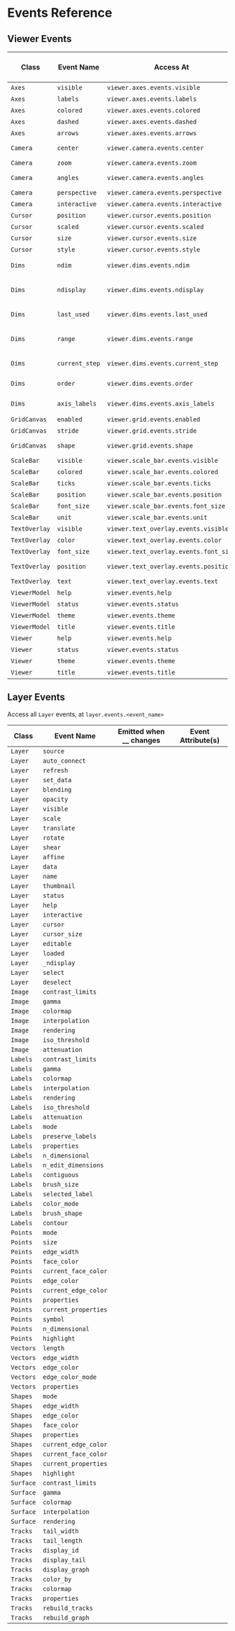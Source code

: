 # Events Reference


## Viewer Events

<span style="font-size:0.8em;">
<!-- VIEWER EVENTS TABLE -->
                                                                                                                                                            
|  Class          |  Event Name      |  Access At                               |  Emitted when __ changes         |  Event Attribute(s)                   |
|-----------------|------------------|------------------------------------------|----------------------------------|---------------------------------------|
|  `Axes`         |  `visible`       |  `viewer.axes.events.visible`            |                                  |  value: `bool`                        |
|  `Axes`         |  `labels`        |  `viewer.axes.events.labels`             |                                  |  value: `bool`                        |
|  `Axes`         |  `colored`       |  `viewer.axes.events.colored`            |                                  |  value: `bool`                        |
|  `Axes`         |  `dashed`        |  `viewer.axes.events.dashed`             |                                  |  value: `bool`                        |
|  `Axes`         |  `arrows`        |  `viewer.axes.events.arrows`             |                                  |  value: `bool`                        |
|  `Camera`       |  `center`        |  `viewer.camera.events.center`           |                                  |  value: `Tuple[float, float, float]`  |
|  `Camera`       |  `zoom`          |  `viewer.camera.events.zoom`             |                                  |  value: `float`                       |
|  `Camera`       |  `angles`        |  `viewer.camera.events.angles`           |                                  |  value: `Tuple[float, float, float]`  |
|  `Camera`       |  `perspective`   |  `viewer.camera.events.perspective`      |                                  |  value: `float`                       |
|  `Camera`       |  `interactive`   |  `viewer.camera.events.interactive`      |                                  |  value: `bool`                        |
|  `Cursor`       |  `position`      |  `viewer.cursor.events.position`         |                                  |  value: `float`                       |
|  `Cursor`       |  `scaled`        |  `viewer.cursor.events.scaled`           |                                  |  value: `bool`                        |
|  `Cursor`       |  `size`          |  `viewer.cursor.events.size`             |                                  |  value: `int`                         |
|  `Cursor`       |  `style`         |  `viewer.cursor.events.style`            |                                  |  value: `CursorStyle`                 |
|  `Dims`         |  `ndim`          |  `viewer.dims.events.ndim`               |  number of dimensions            |  value: `int`                         |
|  `Dims`         |  `ndisplay`      |  `viewer.dims.events.ndisplay`           |  number of displayed dimensions  |  value: `Literal[2, 3]`               |
|  `Dims`         |  `last_used`     |  `viewer.dims.events.last_used`          |  last-used dimension             |  value: `int`                         |
|  `Dims`         |  `range`         |  `viewer.dims.events.range`              |  range in each dimension         |  value: `Tuple[float, float, float]`  |
|  `Dims`         |  `current_step`  |  `viewer.dims.events.current_step`       |  current position                |  value: `int`                         |
|  `Dims`         |  `order`         |  `viewer.dims.events.order`              |  dimension order                 |  value: `int`                         |
|  `Dims`         |  `axis_labels`   |  `viewer.dims.events.axis_labels`        |  dimension labels                |  value: `str`                         |
|  `GridCanvas`   |  `enabled`       |  `viewer.grid.events.enabled`            |                                  |  value: `bool`                        |
|  `GridCanvas`   |  `stride`        |  `viewer.grid.events.stride`             |                                  |  value: `int`                         |
|  `GridCanvas`   |  `shape`         |  `viewer.grid.events.shape`              |                                  |  value: `Tuple[int, int]`             |
|  `ScaleBar`     |  `visible`       |  `viewer.scale_bar.events.visible`       |                                  |  value: `bool`                        |
|  `ScaleBar`     |  `colored`       |  `viewer.scale_bar.events.colored`       |                                  |  value: `bool`                        |
|  `ScaleBar`     |  `ticks`         |  `viewer.scale_bar.events.ticks`         |                                  |  value: `bool`                        |
|  `ScaleBar`     |  `position`      |  `viewer.scale_bar.events.position`      |                                  |  value: `Position`                    |
|  `ScaleBar`     |  `font_size`     |  `viewer.scale_bar.events.font_size`     |                                  |  value: `float`                       |
|  `ScaleBar`     |  `unit`          |  `viewer.scale_bar.events.unit`          |                                  |  value: `str`                         |
|  `TextOverlay`  |  `visible`       |  `viewer.text_overlay.events.visible`    |                                  |  value: `bool`                        |
|  `TextOverlay`  |  `color`         |  `viewer.text_overlay.events.color`      |                                  |  value: `Array`                       |
|  `TextOverlay`  |  `font_size`     |  `viewer.text_overlay.events.font_size`  |                                  |  value: `float`                       |
|  `TextOverlay`  |  `position`      |  `viewer.text_overlay.events.position`   |                                  |  value: `TextOverlayPosition`         |
|  `TextOverlay`  |  `text`          |  `viewer.text_overlay.events.text`       |                                  |  value: `str`                         |
|  `ViewerModel`  |  `help`          |  `viewer.events.help`                    |                                  |  value: `str`                         |
|  `ViewerModel`  |  `status`        |  `viewer.events.status`                  |                                  |  value: `str`                         |
|  `ViewerModel`  |  `theme`         |  `viewer.events.theme`                   |                                  |  value: `str`                         |
|  `ViewerModel`  |  `title`         |  `viewer.events.title`                   |                                  |  value: `str`                         |
|  `Viewer`       |  `help`          |  `viewer.events.help`                    |                                  |  value: `str`                         |
|  `Viewer`       |  `status`        |  `viewer.events.status`                  |                                  |  value: `str`                         |
|  `Viewer`       |  `theme`         |  `viewer.events.theme`                   |                                  |  value: `str`                         |
|  `Viewer`       |  `title`         |  `viewer.events.title`                   |                                  |  value: `str`                         |
                                                                                                                                                            
<!-- STOP VIEWER EVENTS TABLE -->
</span>

## Layer Events

Access all `Layer` events, at `layer.events.<event_name>`

<span style="font-size:0.8em;">
<!-- LAYER EVENTS TABLE -->
                                                                                           
|  Class      |  Event Name            |  Emitted when __ changes  |  Event Attribute(s)  |
|-------------|------------------------|---------------------------|----------------------|
|  `Layer`    |  `source`              |                           |                      |
|  `Layer`    |  `auto_connect`        |                           |                      |
|  `Layer`    |  `refresh`             |                           |                      |
|  `Layer`    |  `set_data`            |                           |                      |
|  `Layer`    |  `blending`            |                           |                      |
|  `Layer`    |  `opacity`             |                           |                      |
|  `Layer`    |  `visible`             |                           |                      |
|  `Layer`    |  `scale`               |                           |                      |
|  `Layer`    |  `translate`           |                           |                      |
|  `Layer`    |  `rotate`              |                           |                      |
|  `Layer`    |  `shear`               |                           |                      |
|  `Layer`    |  `affine`              |                           |                      |
|  `Layer`    |  `data`                |                           |                      |
|  `Layer`    |  `name`                |                           |                      |
|  `Layer`    |  `thumbnail`           |                           |                      |
|  `Layer`    |  `status`              |                           |                      |
|  `Layer`    |  `help`                |                           |                      |
|  `Layer`    |  `interactive`         |                           |                      |
|  `Layer`    |  `cursor`              |                           |                      |
|  `Layer`    |  `cursor_size`         |                           |                      |
|  `Layer`    |  `editable`            |                           |                      |
|  `Layer`    |  `loaded`              |                           |                      |
|  `Layer`    |  `_ndisplay`           |                           |                      |
|  `Layer`    |  `select`              |                           |                      |
|  `Layer`    |  `deselect`            |                           |                      |
|  `Image`    |  `contrast_limits`     |                           |                      |
|  `Image`    |  `gamma`               |                           |                      |
|  `Image`    |  `colormap`            |                           |                      |
|  `Image`    |  `interpolation`       |                           |                      |
|  `Image`    |  `rendering`           |                           |                      |
|  `Image`    |  `iso_threshold`       |                           |                      |
|  `Image`    |  `attenuation`         |                           |                      |
|  `Labels`   |  `contrast_limits`     |                           |                      |
|  `Labels`   |  `gamma`               |                           |                      |
|  `Labels`   |  `colormap`            |                           |                      |
|  `Labels`   |  `interpolation`       |                           |                      |
|  `Labels`   |  `rendering`           |                           |                      |
|  `Labels`   |  `iso_threshold`       |                           |                      |
|  `Labels`   |  `attenuation`         |                           |                      |
|  `Labels`   |  `mode`                |                           |                      |
|  `Labels`   |  `preserve_labels`     |                           |                      |
|  `Labels`   |  `properties`          |                           |                      |
|  `Labels`   |  `n_dimensional`       |                           |                      |
|  `Labels`   |  `n_edit_dimensions`   |                           |                      |
|  `Labels`   |  `contiguous`          |                           |                      |
|  `Labels`   |  `brush_size`          |                           |                      |
|  `Labels`   |  `selected_label`      |                           |                      |
|  `Labels`   |  `color_mode`          |                           |                      |
|  `Labels`   |  `brush_shape`         |                           |                      |
|  `Labels`   |  `contour`             |                           |                      |
|  `Points`   |  `mode`                |                           |                      |
|  `Points`   |  `size`                |                           |                      |
|  `Points`   |  `edge_width`          |                           |                      |
|  `Points`   |  `face_color`          |                           |                      |
|  `Points`   |  `current_face_color`  |                           |                      |
|  `Points`   |  `edge_color`          |                           |                      |
|  `Points`   |  `current_edge_color`  |                           |                      |
|  `Points`   |  `properties`          |                           |                      |
|  `Points`   |  `current_properties`  |                           |                      |
|  `Points`   |  `symbol`              |                           |                      |
|  `Points`   |  `n_dimensional`       |                           |                      |
|  `Points`   |  `highlight`           |                           |                      |
|  `Vectors`  |  `length`              |                           |                      |
|  `Vectors`  |  `edge_width`          |                           |                      |
|  `Vectors`  |  `edge_color`          |                           |                      |
|  `Vectors`  |  `edge_color_mode`     |                           |                      |
|  `Vectors`  |  `properties`          |                           |                      |
|  `Shapes`   |  `mode`                |                           |                      |
|  `Shapes`   |  `edge_width`          |                           |                      |
|  `Shapes`   |  `edge_color`          |                           |                      |
|  `Shapes`   |  `face_color`          |                           |                      |
|  `Shapes`   |  `properties`          |                           |                      |
|  `Shapes`   |  `current_edge_color`  |                           |                      |
|  `Shapes`   |  `current_face_color`  |                           |                      |
|  `Shapes`   |  `current_properties`  |                           |                      |
|  `Shapes`   |  `highlight`           |                           |                      |
|  `Surface`  |  `contrast_limits`     |                           |                      |
|  `Surface`  |  `gamma`               |                           |                      |
|  `Surface`  |  `colormap`            |                           |                      |
|  `Surface`  |  `interpolation`       |                           |                      |
|  `Surface`  |  `rendering`           |                           |                      |
|  `Tracks`   |  `tail_width`          |                           |                      |
|  `Tracks`   |  `tail_length`         |                           |                      |
|  `Tracks`   |  `display_id`          |                           |                      |
|  `Tracks`   |  `display_tail`        |                           |                      |
|  `Tracks`   |  `display_graph`       |                           |                      |
|  `Tracks`   |  `color_by`            |                           |                      |
|  `Tracks`   |  `colormap`            |                           |                      |
|  `Tracks`   |  `properties`          |                           |                      |
|  `Tracks`   |  `rebuild_tracks`      |                           |                      |
|  `Tracks`   |  `rebuild_graph`       |                           |                      |
                                                                                           
<!-- STOP LAYER EVENTS TABLE -->
</span>